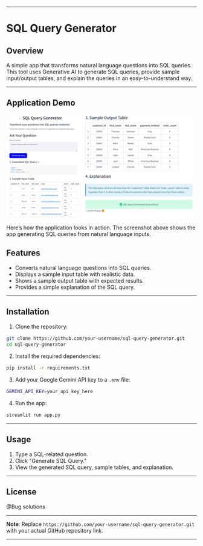 
---

# SQL Query Generator

## Overview

A simple app that transforms natural language questions into SQL queries. This tool uses Generative AI to generate SQL queries, provide sample input/output tables, and explain the queries in an easy-to-understand way.

---

## Application Demo

![SQL Query Generator Application Demo](sample.png)

Here’s how the application looks in action. The screenshot above shows the app generating SQL queries from natural language inputs.


## Features

- Converts natural language questions into SQL queries.
- Displays a sample input table with realistic data.
- Shows a sample output table with expected results.
- Provides a simple explanation of the SQL query.

---


## Installation

1. Clone the repository:

```bash
git clone https://github.com/your-username/sql-query-generator.git
cd sql-query-generator
```

2. Install the required dependencies:

```bash
pip install -r requirements.txt
```

3. Add your Google Gemini API key to a `.env` file:

```bash
GEMINI_API_KEY=your_api_key_here
```

4. Run the app:

```bash
streamlit run app.py
```

---

## Usage

1. Type a SQL-related question.
2. Click "Generate SQL Query."
3. View the generated SQL query, sample tables, and explanation.

---

## License

@Bug solutions

---

**Note**: Replace `https://github.com/your-username/sql-query-generator.git` with your actual GitHub repository link.

---
